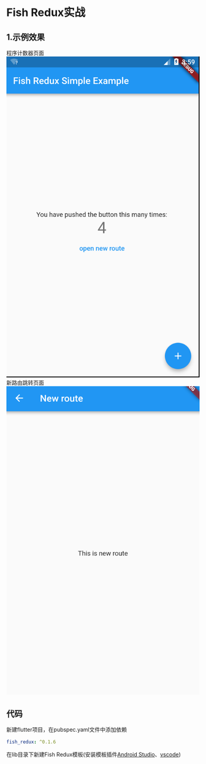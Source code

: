 # Fish Redux实战

## 1.示例效果
程序计数器页面
![程序计数器](pic/3-main.png )
新路由跳转页面
![新页面](pic/3-second.png )

## 代码

新建flutter项目，在pubspec.yaml文件中添加依赖

```yaml
fish_redux: ^0.1.6
```

在lib目录下新建Fish Redux模板(安装模板插件[Android Studio](<https://github.com/BakerJQ/FishReduxTemplateForAS>)、[vscode](<https://github.com/huangjianke/fish-redux-template>))


